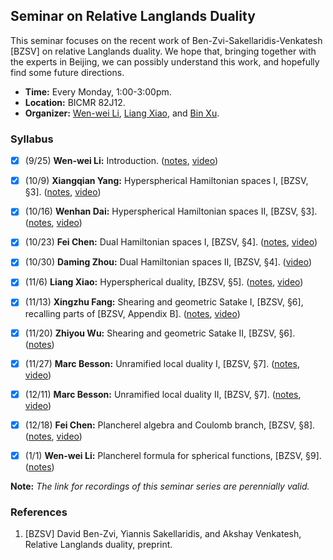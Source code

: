 ## Seminar on Relative Langlands Duality

This seminar focuses on the recent work of Ben-Zvi-Sakellaridis-Venkatesh [BZSV] on relative Langlands duality. We hope that, bringing together with the experts in Beijing, we can possibly understand this work, and hopefully find some future directions.

- **Time:** Every Monday, 1:00-3:00pm.
- **Location:** BICMR 82J12.
- **Organizer:** [Wen-wei Li](https://wwli.asia/index.php/), [Liang Xiao](https://bicmr.pku.edu.cn/~lxiao/index.htm), and [Bin Xu](https://sites.google.com/view/binxumath/home).


### Syllabus

- [x] (9/25) **Wen-wei Li:** Introduction. ([notes](././0925.pdf), [video](https://cloud.tsinghua.edu.cn/d/c35036660e144110bf00/))
- [x] (10/9) **Xiangqian Yang:** Hyperspherical Hamiltonian spaces I, [BZSV, §3]. ([notes](././DY.pdf), [video](https://cloud.tsinghua.edu.cn/d/c35036660e144110bf00/))
- [x] (10/16) **Wenhan Dai:** Hyperspherical Hamiltonian spaces II, [BZSV, §3]. ([notes](././DY.pdf), [video](https://cloud.tsinghua.edu.cn/d/c35036660e144110bf00/))
- [x] (10/23) **Fei Chen:** Dual Hamiltonian spaces I, [BZSV, §4]. ([notes](././1023.pdf), [video](https://cloud.tsinghua.edu.cn/d/c35036660e144110bf00/))
- [x] (10/30) **Daming Zhou:** Dual Hamiltonian spaces II, [BZSV, §4]. ([video](https://cloud.tsinghua.edu.cn/d/c35036660e144110bf00/))
- [x] (11/6) **Liang Xiao:** Hyperspherical duality, [BZSV, §5]. ([notes](././1106.pdf), [video](https://cloud.tsinghua.edu.cn/d/c35036660e144110bf00/))
- [x] (11/13) **Xingzhu Fang:** Shearing and geometric Satake I, [BZSV, §6], recalling parts of [BZSV, Appendix B]. ([notes](././1113.pdf), [video](https://cloud.tsinghua.edu.cn/d/c35036660e144110bf00/))
- [x] (11/20) **Zhiyou Wu:** Shearing and geometric Satake II, [BZSV, §6]. ([notes](././1120.pdf))
- [x] (11/27) **Marc Besson:** Unramified local duality I, [BZSV, §7]. ([notes](././1127.pdf), [video](https://cloud.tsinghua.edu.cn/d/c35036660e144110bf00/))
- [x] (12/11) **Marc Besson:** Unramified local duality II, [BZSV, §7]. ([notes](././1211.pdf), [video](https://cloud.tsinghua.edu.cn/d/c35036660e144110bf00/))
- [x] (12/18) **Fei Chen:** Plancherel algebra and Coulomb branch, [BZSV, §8]. ([notes](././1218.pdf), [video](https://cloud.tsinghua.edu.cn/d/c35036660e144110bf00/))
- [x] (1/1) **Wen-wei Li:** Plancherel formula for spherical functions, [BZSV, §9]. ([notes](././0101.pdf))


**Note:** _The link for recordings of this seminar series are perennially valid._

### References
1. [BZSV] David Ben-Zvi, Yiannis Sakellaridis, and Akshay Venkatesh, Relative Langlands duality, preprint.


